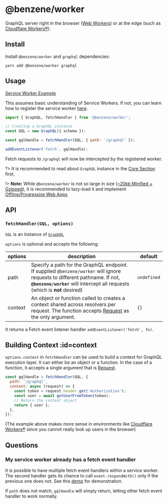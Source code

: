 # @benzene/worker

GraphQL server right in the browser ([Web Workers](https://developer.mozilla.org/en-US/docs/Web/API/Web_Workers_API)) or at the edge (such as [Cloudflare Workers®](https://workers.cloudflare.com/)).

## Install

Install `@benzene/worker` and `graphql` dependencies:

```shell
yarn add @benzene/worker graphql
```

## Usage

[Service Worker Example](https://github.com/hoangvvo/benzene/tree/main/examples/with-service-worker)

This assumes basic understanding of Service Workers. If not, you can learn how to register the service worker [here](https://developers.google.com/web/fundamentals/primers/service-workers/registration).

```js
import { GraphQL, fetchHandler } from '@benzene/worker';

// Creating a GraphQL instance
const GQL = new GraphQL({ schema });

const gqlHandle = fetchHandler(GQL, { path: '/graphql' });

addEventListener('fetch', gqlHandle);
```

Fetch requests to `/graphql` will now be intercepted by the registered worker.

?> It is recommended to read about `GraphQL` instance in the [Core Section](core/) first.

!> **Note:** While `@benzene/worker` is not so large in size ([~20kb Minified + Gzipped](http://bundlephobia.com/result?p=@benzene/worker)), it is recommended to lazy-load it and implement [Offline/Progressive Web Apps](https://web.dev/progressive-web-apps/).

## API

### `fetchHandler(GQL, options)`

`GQL` is an instance of [`GraphQL`](/core/)

`options` is optional and accepts the following:

| options | description | default |
|---------|-------------|---------|
| path | Specify a path for the GraphQL endpoint. If supplied `@benzene/worker` will ignore requests to different pathname. If not, **`@benzene/worker`** will intercept all requests (which is **not** desired) | `undefined` |
| context | An object or function called to creates a context shared across resolvers per request. The function accepts [Request](https://developer.mozilla.org/en-US/docs/Web/API/Request) as the only argument. | `{}` |

It returns a Fetch event listener handler `addEventListener('fetch', fn)`.

## Building Context :id=context

`options.context` in `fetchHandler` can be used to build a context for GraphQL execution layer. It can either be an object or a function. In the case of a function, it accepts a single argument that is [Request](https://developer.mozilla.org/en-US/docs/Web/API/Request).

```js
const gqlHandle = fetchHandler(GQL, {
  path: '/graphql',
  context: async (request) => {
    const token = request.header.get('Authorization');
    const user = await getUserFromToken(token);
    // Return the context object
    return { user };
  },
});
```

(The example above makes more sense in environments like [Cloudflare Workers®](https://workers.cloudflare.com/) since you cannot really look up users in the browser)

## Questions

### My service worker already has a fetch event handler

It is possible to have multiple fetch event handlers within a service worker. The second handler gets its chance to call `event.respondWith()` only if the previous one does not. See this [demo](https://googlechrome.github.io/samples/service-worker/multiple-handlers/index.html) for demonstration.

If `path` does not match, `gqlHandle` will simply return, letting other fetch event handler to work normally.
